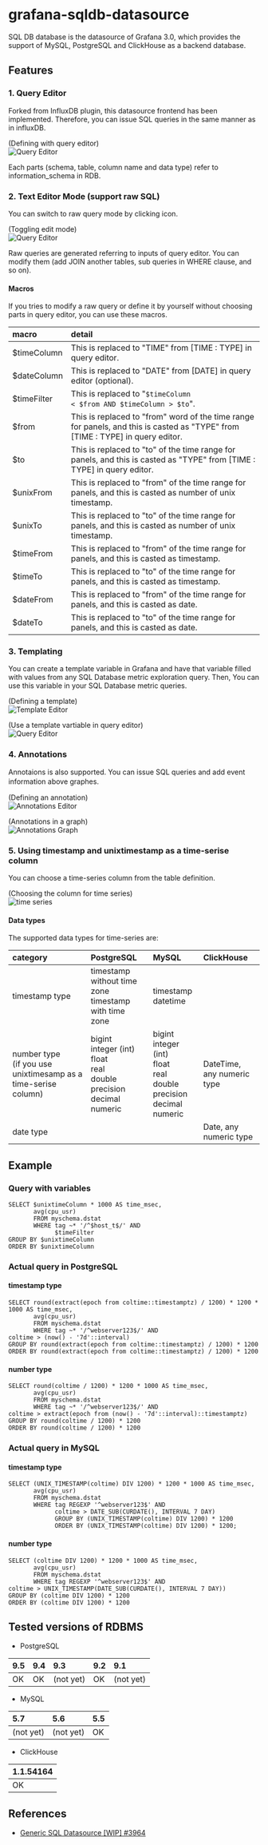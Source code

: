 # grafana-sqldb-datasource

SQL DB database is the datasource of Grafana 3.0, which provides the support of MySQL, PostgreSQL and ClickHouse as a backend database.

## Features

### 1. Query Editor

Forked from InfluxDB plugin, this datasource frontend has been implemented. Therefore, you can issue SQL queries in the same manner as in influxDB.

(Defining with query editor)<br>
![Query Editor](https://github.com/sraoss/grafana-sqldb-datasource/wiki/images/query-editor.png)

Each parts (schema, table, column name and data type) refer to information_schema in RDB.

### 2. Text Editor Mode (support raw SQL)

You can switch to raw query mode by clicking icon.

(Toggling edit mode)<br>
![Query Editor](https://github.com/sraoss/grafana-sqldb-datasource/wiki/images/rawquery.png)

Raw queries are generated referring to inputs of query editor. You can modify them (add JOIN another tables, sub queries in WHERE clause, and so on).

#### Macros

If you tries to modify a raw query or define it by yourself without choosing parts in query editor, you can use these macros.

| macro | detail |
|:------|:-------|
| $timeColumn | This is replaced to "TIME" from [TIME : TYPE] in query editor. |
| $dateColumn | This is replaced to "DATE" from [DATE] in query editor (optional). |
| $timeFilter | This is replaced to "<code>$timeColumn < $from AND $timeColumn > $to</code>". |
| $from | This is replaced to "from" word of the time range for panels, and this is casted as "TYPE" from [TIME : TYPE] in query editor. |
| $to   | This is replaced to "to" of the time range for panels, and this is casted as "TYPE" from [TIME : TYPE] in query editor.|
| $unixFrom | This is replaced to "from" of the time range for panels, and this is casted as number of unix timestamp. |
| $unixTo   | This is replaced to "to" of the time range for panels, and this is casted as number of unix timestamp. |
| $timeFrom | This is replaced to "from" of the time range for panels, and this is casted as timestamp. |
| $timeTo   | This is replaced to "to" of the time range for panels, and this is casted as timestamp. |
| $dateFrom | This is replaced to "from" of the time range for panels, and this is casted as date. |
| $dateTo   | This is replaced to "to" of the time range for panels, and this is casted as date. |

### 3. Templating

You can create a template variable in Grafana and have that variable filled with values from any SQL Database metric exploration query. Then, You can use this variable in your SQL Database metric queries.

(Defining a template)<br>
![Template Editor](https://github.com/sraoss/grafana-sqldb-datasource/wiki/images/template_var.png)

(Use a template vartiable in query editor)<br>
![Query Editor](https://github.com/sraoss/grafana-sqldb-datasource/wiki/images/template_tag.png)


### 4. Annotations

Annotaions is also supported. You can issue SQL queries and add event information above graphes.　

(Defining an annotation)<br>
![Annotations Editor](https://github.com/sraoss/grafana-sqldb-datasource/wiki/images/annotation.png)

(Annotations in a graph)<br>
![Annotations Graph](https://github.com/sraoss/grafana-sqldb-datasource/wiki/images/annotation_graph.png)

### 5. Using timestamp and unixtimestamp as a time-serise column

You can choose a time-series column from the table definition.

(Choosing the column for time series)<br>
![time series](https://github.com/sraoss/grafana-sqldb-datasource/wiki/images/time-series.png)

#### Data types

The supported data types for time-series are:

| category | PostgreSQL | MySQL  | ClickHouse |
|:---------|:-----------|:-------|:-----------|
| timestamp type | timestamp without time zone <br> timestamp with time zone | timestamp <br> datetime |
| number type <br> (if you use unixtimesamp as a time-serise column) | bigint <br> integer (int) <br> float <br> real <br> double precision <br> decimal <br> numeric | bigint <br> integer (int) <br> float <br> real <br> double precision <br> decimal <br> numeric | DateTime, any numeric type |
| date type | | | Date, any numeric type |

## Example
### Query with variables
```
SELECT $unixtimeColumn * 1000 AS time_msec,
       avg(cpu_usr)
       FROM myschema.dstat
       WHERE tag ~* '/^$host_t$/' AND
             $timeFilter
GROUP BY $unixtimeColumn
ORDER BY $unixtimeColumn
```

### Actual query in PostgreSQL
#### timestamp type
```
SELECT round(extract(epoch from coltime::timestamptz) / 1200) * 1200 * 1000 AS time_msec,
       avg(cpu_usr)
       FROM myschema.dstat
       WHERE tag ~* '/^webserver123$/' AND
coltime > (now() - '7d'::interval)
GROUP BY round(extract(epoch from coltime::timestamptz) / 1200) * 1200
ORDER BY round(extract(epoch from coltime::timestamptz) / 1200) * 1200
```

#### number type
```
SELECT round(coltime / 1200) * 1200 * 1000 AS time_msec,
       avg(cpu_usr)
       FROM myschema.dstat
       WHERE tag ~* '/^webserver123$/' AND
coltime > extract(epoch from (now() - '7d'::interval)::timestamptz)
GROUP BY round(coltime / 1200) * 1200
ORDER BY round(coltime / 1200) * 1200
```

### Actual query in MySQL
#### timestamp type
```
SELECT (UNIX_TIMESTAMP(coltime) DIV 1200) * 1200 * 1000 AS time_msec,
       avg(cpu_usr)
       FROM myschema.dstat
       WHERE tag REGEXP '^webserver123$' AND
             coltime > DATE_SUB(CURDATE(), INTERVAL 7 DAY)
             GROUP BY (UNIX_TIMESTAMP(coltime) DIV 1200) * 1200
             ORDER BY (UNIX_TIMESTAMP(coltime) DIV 1200) * 1200;
```

#### number type
```
SELECT (coltime DIV 1200) * 1200 * 1000 AS time_msec,
       avg(cpu_usr)
       FROM myschema.dstat
       WHERE tag REGEXP '^webserver123$' AND
coltime > UNIX_TIMESTAMP(DATE_SUB(CURDATE(), INTERVAL 7 DAY))
GROUP BY (coltime DIV 1200) * 1200
ORDER BY (coltime DIV 1200) * 1200
```

## Tested versions of RDBMS

* PostgreSQL

| 9.5 | 9.4 | 9.3 | 9.2 | 9.1 |
|:----|:----|:----|:----|:----|
| OK  | OK  | (not yet)  | OK | (not yet)  |

* MySQL

| 5.7 | 5.6 | 5.5 |
|:----|:----|:----|
| (not yet) | (not yet) | OK |

* ClickHouse

| 1.1.54164 |
|:----------|
| OK |

## References

* [Generic SQL Datasource [WIP] #3964](https://github.com/grafana/grafana/pull/3964)
